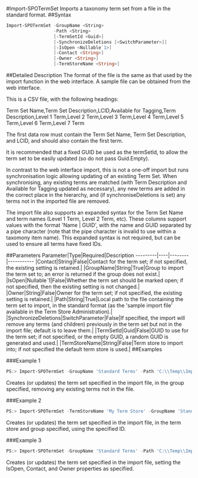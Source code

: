 #Import-SPOTermSet
Imports a taxonomy term set from a file in the standard format.
##Syntax
```powershell
Import-SPOTermSet -GroupName <String>
                  -Path <String>
                  [-TermSetId <Guid>]
                  [-SynchronizeDeletions [<SwitchParameter>]]
                  [-IsOpen <Nullable`1>]
                  [-Contact <String>]
                  [-Owner <String>]
                  [-TermStoreName <String>]
```


##Detailed Description
The format of the file is the same as that used by the import function in the web interface. A sample file can be obtained from the web interface.

This is a CSV file, with the following headings:

  Term Set Name,Term Set Description,LCID,Available for Tagging,Term Description,Level 1 Term,Level 2 Term,Level 3 Term,Level 4 Term,Level 5 Term,Level 6 Term,Level 7 Term

The first data row must contain the Term Set Name, Term Set Description, and LCID, and should also contain the first term. 

It is recommended that a fixed GUID be used as the termSetId, to allow the term set to be easily updated (so do not pass Guid.Empty).

In contrast to the web interface import, this is not a one-off import but runs synchronisation logic allowing updating of an existing Term Set. When synchronising, any existing terms are matched (with Term Description and Available for Tagging updated as necessary), any new terms are added in the correct place in the hierarchy, and (if synchroniseDeletions is set) any terms not in the imported file are removed.

The import file also supports an expanded syntax for the Term Set Name and term names (Level 1 Term, Level 2 Term, etc). These columns support values with the format 'Name | GUID', with the name and GUID separated by a pipe character (note that the pipe character is invalid to use within a taxomony item name). This expanded syntax is not required, but can be used to ensure all terms have fixed IDs.

##Parameters
Parameter|Type|Required|Description
---------|----|--------|-----------
|Contact|String|False|Contact for the term set; if not specified, the existing setting is retained.|
|GroupName|String|True|Group to import the term set to; an error is returned if the group does not exist.|
|IsOpen|Nullable`1|False|Whether the term set should be marked open; if not specified, then the existing setting is not changed.|
|Owner|String|False|Owner for the term set; if not specified, the existing setting is retained.|
|Path|String|True|Local path to the file containing the term set to import, in the standard format (as the 'sample import file' available in the Term Store Administration).|
|SynchronizeDeletions|SwitchParameter|False|If specified, the import will remove any terms (and children) previously in the term set but not in the import file; default is to leave them.|
|TermSetId|Guid|False|GUID to use for the term set; if not specified, or the empty GUID, a random GUID is generated and used.|
|TermStoreName|String|False|Term store to import into; if not specified the default term store is used.|
##Examples

###Example 1
```powershell
PS:> Import-SPOTermSet -GroupName 'Standard Terms' -Path 'C:\\Temp\\ImportTermSet.csv' -SynchronizeDeletions
```
Creates (or updates) the term set specified in the import file, in the group specified, removing any existing terms not in the file.

###Example 2
```powershell
PS:> Import-SPOTermSet -TermStoreName 'My Term Store' -GroupName 'Standard Terms' -Path 'C:\\Temp\\ImportTermSet.csv' -TermSetId '{15A98DB6-D8E2-43E6-8771-066C1EC2B8D8}' 
```
Creates (or updates) the term set specified in the import file, in the term store and group specified, using the specified ID.

###Example 3
```powershell
PS:> Import-SPOTermSet -GroupName 'Standard Terms' -Path 'C:\\Temp\\ImportTermSet.csv' -IsOpen $true -Contact 'user@example.org' -Owner 'user@example.org'
```
Creates (or updates) the term set specified in the import file, setting the IsOpen, Contact, and Owner properties as specified.
